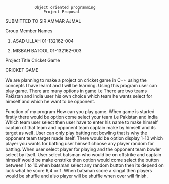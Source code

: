 
                 Object oriented programming
                     Project Proposal


       

SUBMITTED TO SIR AMMAR AJMAL


Group Member Names

1.	ASAD ULLAH               01-132162-004

2.	MISBAH BATOOL        01-132162-003

Project Title
 Cricket Game

CRICKET GAME

We are planning to make a project on cricket game  in C++ using the concepts I have learnt and I will be learning. Using this program user can play game. There are many options in game i.e There are two  teams Pakistan and India user  his own choice which team he wants select for himself  and which he want to be opponent.





Function of my program
How can you play game. When game is started firstly there would be option come select your team i.e  Pakistan and india
Which team user select  then user  have to enter his  name to  make himself captain of that team and opponent team captain make by himself and its target as well .User can only play batting not bowling that is why the opponent team target made itself. There would be option display 1-10 which player you wants for batting user himself choose any player random for batting. When user select player for playing  and the opponent team bowler select by itself. User select batsman who would be on offstrike and captain himself would be make onstrike  then option would come select the button between 1 to 10.when batsman select any random button then its depend on luck what he score  6,4 or 1. When batsman score  a singal then players would be shuffle and also player will be shuffle when over will finish. 

